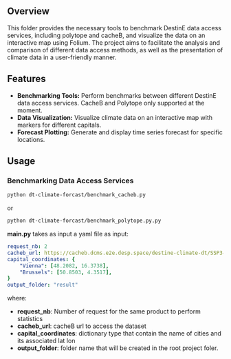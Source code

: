 ## Overview

This folder provides the necessary tools to benchmark DestinE data access services, including polytope and cacheB, and visualize the data on an interactive map using Folium. The project aims to facilitate the analysis and comparison of different data access methods, as well as the presentation of climate data in a user-friendly manner.

## Features

- **Benchmarking Tools:** Perform benchmarks between different DestinE data access services. CacheB and Polytope only supported at the moment.
- **Data Visualization:** Visualize climate data on an interactive map with markers for different capitals.
- **Forecast Plotting:** Generate and display time series forecast for specific locations.

## Usage

### Benchmarking Data Access Services

```Bash
python dt-climate-forcast/benchmark_cacheb.py
```
or

```Bash
python dt-climate-forcast/benchmark_polytope.py.py
```
**main.py** takes as input a yaml file as input:

```yaml
request_nb: 2
cacheb_url: https://cacheb.dcms.e2e.desp.space/destine-climate-dt/SSP3-7.0-IFS-NEMO-0001-standard-sfc-v0.zarr
capital_coordinates: {
    "Vienna": [48.2082, 16.3738],
    "Brussels": [50.8503, 4.3517],
}
output_folder: "result"
```

where:

- **request_nb**: Number of request for the same product to perform statistics
- **cacheb_url**: cacheB url to access the dataset
- **capital_coordinates**: dictionary type that contain the name of cities and its associated lat lon
- **output_folder**: folder name that will be created in the root project foler.

